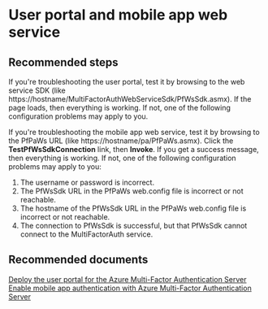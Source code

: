 <properties
	pageTitle="MFA Server (On-premises)/User portal"
	description="MFA Server (On-premises)/User portal"
	service="microsoft.multifactorauthentication"
	resource="Microsoft_AAD_IAM"
	authors="yossib"
	displayOrder=""
	selfHelpType="generic"
	supportTopicIds="32336324"
	resourceTags=""
	productPesIds="14947"
	cloudEnvironments="public"
/>

# User portal and mobile app web service

## **Recommended steps**

If you're troubleshooting the user portal, test it by browsing to the web service SDK (like https://hostname/MultiFactorAuthWebServiceSdk/PfWsSdk.asmx). If the page loads, then everything is working. If not, one of the following configuration problems may apply to you.

If you're troubleshooting the mobile app web service, test it by browsing to the PfPaWs URL (like https://hostname/pa/PfPaWs.asmx). Click the **TestPfWsSdkConnection** link, then **Invoke**. If you get a success message, then everything is working. If not, one of the following configuration problems may apply to you:

1. The username or password is incorrect.
2. The PfWsSdk URL in the PfPaWs web.config file is incorrect or not reachable.
3. The hostname of the PfWsSdk URL in the PfPaWs web.config file is incorrect or not reachable.
4. The connection to PfWsSdk is successful, but that PfWsSdk cannot connect to the MultiFactorAuth service.

## **Recommended documents**

[Deploy the user portal for the Azure Multi-Factor Authentication Server](https://docs.microsoft.com/azure/multi-factor-authentication/multi-factor-authentication-get-started-portal)  
[Enable mobile app authentication with Azure Multi-Factor Authentication Server](https://docs.microsoft.com/azure/multi-factor-authentication/multi-factor-authentication-get-started-server-webservice)  
